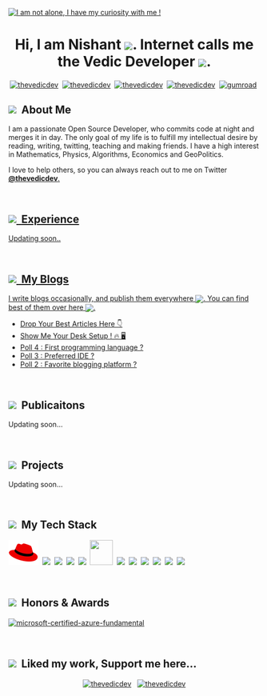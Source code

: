 [![I am not alone, I have my curiosity with me !](https://user-images.githubusercontent.com/97366282/175754587-0f292172-dfbb-49ef-ac45-56afd1149629.png)](https://twitter.com/thevedicdev)

<h1 style = font-size: "50px" align="center"> Hi, I am Nishant <img align="center" src="https://raw.githubusercontent.com/thevedicdev/devtools/main/emojis/telegram/winking-face.gif" width="38" />. Internet calls me the Vedic Developer <img align="center" src="https://raw.githubusercontent.com/thevedicdev/devtools/main/emojis/telegram/smiling-face-with-sunglasses.gif"  width="38" />.</h1>
<p align="center">
<!-- Twitter -->
<a href="https://twitter.com/nishantkantojha" target="blank"><img align="center" src="https://raw.githubusercontent.com/thevedicdev/devtools/main/icons/twitter.png" alt="thevedicdev" width="30" /></a>&nbsp
<!-- Instagram -->
<!--<a href="https://www.instagram.com/nishantkantojha/" target="blank"><img align="center" src="https://raw.githubusercontent.com/thevedicdev/devtools/main/icons/instagram.png" alt="thevedicdev"  width="30" />
</a>&nbsp-->
<!-- Linkedin -->
<a href="https://www.linkedin.com/in/nishantkantojha/" target="blank"><img align="center" src="https://raw.githubusercontent.com/thevedicdev/devtools/main/icons/linkedin.png"  alt="thevedicdev" width="30" /></a>&nbsp
 <!-- Medium -->
<a href="https://thevedicdev.medium.com/" target="blank"><img align="center" src="https://raw.githubusercontent.com/thevedicdev/devtools/main/icons/medium.png"  alt="thevedicdev" width="30" /></a>&nbsp
  <!-- Buy Me A Coffee -->
<a href="https://www.buymeacoffee.com/thevedicdev" target="blank"><img align="center" src="https://raw.githubusercontent.com/thevedicdev/devtools/main/icons/buymeacoffee.svg" alt="thevedicdev"  width="25" /></a>&nbsp
   <!-- Gumroad -->
<a href="https://thevedicdev.gumroad.com" target="blank"><img align="center" src="https://raw.githubusercontent.com/thevedicdev/devtools/main/icons/gumroad.png" alt="gumroad"  width="40" /></a>&nbsp
</p>

<!-- About Me -->
<h2 style = font-size: "50px" align=" left"><img src="https://raw.githubusercontent.com/thevedicdev/devtools/main/emojis/telegram/technologist.gif" width="32"/>&nbsp <b>About Me</b></h2>

<p align="left">
I am a passionate Open Source Developer, who commits code at night and merges it in day. The only goal of my life is to fulfill my intellectual desire by reading, writing, twitting, teaching and making friends. I have a high interest in Mathematics, Physics, Algorithms, Economics and GeoPolitics.
 
I love to help others, so you can always reach out to me on Twitter <a href="https://twitter.com/nishantkantojha" target="blank"><b>@thevedicdev</b>.
</p>

<br>

<!--Projects I am working on -->
<h2 style = font-size: "50px"><img src="https://raw.githubusercontent.com/thevedicdev/devtools/main/emojis/telegram/hatching-chick.gif" width="30"/>&nbsp <b>Experience</b></h2>
<p align="left">
Updating soon..
</p>

<br>

<!-- Trending Blogs -->
<h2 style = font-size: "50px"><img src="https://raw.githubusercontent.com/thevedicdev/devtools/main/emojis/telegram/memo.gif" width="32"/>&nbsp <b>My Blogs</b></h2>

I write blogs occasionally, and publish them everywhere <img src="https://raw.githubusercontent.com/thevedicdev/devtools/main/emojis/telegram/upside-down-face.gif" width="20" align="center"/>. You can find best of them over here <img src="https://raw.githubusercontent.com/thevedicdev/devtools/main/emojis/telegram/backhand-index-pointing-down.gif" width="20" align="center"/>.

<!-- BLOG-POST-LIST:START -->
- [Drop Your Best Articles Here 👇](https://dev.to/thevedicdev/drop-your-best-devto-article-536n)
- [Show Me Your Desk Setup ! 🔥 🖥](https://dev.to/thevedicdev/show-your-desk-setup-3id2)
- [Poll 4 : First programming language ?](https://dev.to/thevedicdev/poll-4-first-programming-language--1kl6)
- [Poll 3 : Preferred IDE ?](https://dev.to/thevedicdev/poll-3-preferred-ide--55fn)
- [Poll 2 : Favorite blogging platform ?](https://dev.to/thevedicdev/twitter-poll-2-6kb)
<!-- BLOG-POST-LIST:END -->

<br>

<!--Projects I am working on -->
<h2 style = font-size: "50px"><img src="https://raw.githubusercontent.com/thevedicdev/devtools/main/emojis/telegram/writing-hand.gif" width="30"/>&nbsp <b>Publicaitons</b></h2>
<p align="left">
Updating soon...
</p>

<br>

<!--Projects I am working on -->
<h2 style = font-size: "50px"><img src="https://raw.githubusercontent.com/thevedicdev/devtools/main/emojis/telegram/fire.gif" width="30"/>&nbsp <b>Projects</b></h2>
<p align="left">
Updating soon...
</p>

<br>

<!--My Tech Stack -->
<h2 style = font-size: "50px"><img src="https://raw.githubusercontent.com/thevedicdev/devtools/main/emojis/telegram/mechanical-arm.gif" width="30"/>&nbsp <b>My Tech Stack</b></h2>

<p align="left">
<img src="https://raw.githubusercontent.com/thevedicdev/devtools/main/language-and-framework/red-hat.png" width="60" height="50"/>&nbsp
<img src="https://raw.githubusercontent.com/thevedicdev/devtools/main/language-and-framework/bash.png" width="50"/>&nbsp
<img src="https://raw.githubusercontent.com/thevedicdev/devtools/main/language-and-framework/docker.png" width="50"/>&nbsp
<img src="https://raw.githubusercontent.com/thevedicdev/devtools/main/language-and-framework/kubernetes.png" width="50"/>&nbsp
<img src="https://raw.githubusercontent.com/thevedicdev/devtools/main/language-and-framework/ansible.png" width="50"/>&nbsp
<img src="https://raw.githubusercontent.com/thevedicdev/devtools/main/language-and-framework/flutter.png" width="46" height="50" >&nbsp
<img src="https://raw.githubusercontent.com/thevedicdev/devtools/main/language-and-framework/firebase.png" width="50"/>&nbsp
<img src="https://raw.githubusercontent.com/thevedicdev/devtools/main/language-and-framework/bash.png" width="50" />&nbsp
<img src="https://raw.githubusercontent.com/thevedicdev/devtools/main/language-and-framework/google-cloud.png" width="50" />&nbsp
<img src="https://raw.githubusercontent.com/thevedicdev/devtools/main/language-and-framework/vscode.png" width="50">&nbsp
<img src="https://raw.githubusercontent.com/thevedicdev/devtools/main/language-and-framework/github.png" width="50"/>&nbsp
<img src="https://raw.githubusercontent.com/thevedicdev/devtools/main/language-and-framework/git.png" width="50"/>&nbsp
</p>

<br>

<!--Honors & Awards -->
<p align="left">
<h2 style = font-size: "50px"><img src="https://raw.githubusercontent.com/thevedicdev/devtools/main/emojis/telegram/partying-face.gif" width="30"/>&nbsp <b>Honors & Awards</b></h2>
</p>
<p align="left">
<a href="https://www.credly.com/badges/213168a9-61d0-47d4-a02d-72e617ca7237/public_url" target="blank"><img align="center" src="https://raw.githubusercontent.com/thevedicdev/devtools/main/certificate/microsoft-certified-azure-fundamentals.png"  alt="microsoft-certified-azure-fundamental" width="90" /></a>
</p>

<br>
<!-- Support Me -->
<h2 style = font-size: "50px"><img src="https://raw.githubusercontent.com/thevedicdev/devtools/main/emojis/telegram/star-struck.gif" width="30"/>&nbsp <b>Liked my work, Support me here...</b></h2>
<p align="center">
<a href="https://www.buymeacoffee.com/thevedicdev" target="blank"><img align="center" src="https://raw.githubusercontent.com/thevedicdev/devtools/main/icons/buymeacoffee-button.png" alt="thevedicdev"  width=250" /></a>&nbsp&nbsp
 <a href="https://www.patreon.com/thevedicdev" target="blank"><img align="center" src="https://raw.githubusercontent.com/thevedicdev/devtools/main/icons/patreon-button.png" alt="thevedicdev"  width="250" /></a>
</p>
